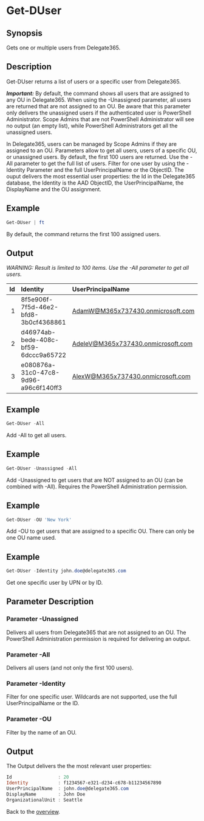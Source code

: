 # Get-DUser

## Synopsis
Gets one or multiple users from Delegate365.

## Description
Get-DUser returns a list of users or a specific user from Delegate365.

***Important:*** By default, the command shows all users that are assigned to any OU in Delegate365. 
When using the -Unassigned parameter, all users are returned that are not assigned to an OU. Be aware that this parameter only delivers the unassigned users if the authenticated user is PowerShell Administrator. Scope Admins that are not PowerShell Administrator will see no output (an empty list), while PowerShell Administrators get all the unassigned users.

In Delegate365, users can be managed by Scope Admins if they are assigned to an OU.
Parameters allow to get all users, users of a specific OU, or unassigned users.
By default, the first 100 users are returned. Use the -All parameter to get the full list of users. 
Filter for one user by using the -Identity Parameter and the full UserPrincipalName or the ObjectID.
The ouput delivers the most essential user properties: the Id in the Delegate365 database, the Identity is the AAD ObjectID, 
the UserPrincipalName, the DisplayName and the OU assignment.

## Example
```powershell
Get-DUser | ft
```
By default, the command returns the first 100 assigned users.

## Output
_WARNING: Result is limited to 100 items. Use the -All parameter to get all users._

| Id | Identity | UserPrincipalName | DisplayName | OrganizationalUnit
| ---:|:--------|:----------------- |:-----------|:------------------
| 1 | 8f5e906f-7f5d-46e2-bfd8-3b0cf4368861 | AdamW@M365x737430.onmicrosoft.com | Adam Wallen | Seattle
| 2 | d46974ab-bede-408c-bf59-6dccc9a65722 | AdeleV@M365x737430.onmicrosoft.com | Adele Vance | Seattle
| 3 | e080876a-31c0-47c8-9d96-a96c6f140ff3 | AlexW@M365x737430.onmicrosoft.com | Alex Wilber | Seattle

## Example
```powershell
Get-DUser -All
```
Add -All to get all users.

## Example
```powershell
Get-DUser -Unassigned -All
```
Add -Unassigned to get users that are NOT assigned to an OU (can be combined with -All). Requires the PowerShell Administration permission.

## Example
```powershell
Get-DUser -OU 'New York'
```
Add -OU to get users that are assigned to a specific OU. There can only be one OU name used.

## Example
```powershell
Get-DUser -Identity john.doe@delegate365.com
```
Get one specific user by UPN or by ID.

## Parameter Description
### Parameter -Unassigned
Delivers all users from Delegate365 that are not assigned to an OU. The PowerShell Administration permission is required for delivering an output.
### Parameter -All
Delivers all users (and not only the first 100 users).
### Parameter -Identity
Filter for one specific user. Wildcards are not supported, use the full UserPrincipalName or the ID.
### Parameter -OU
Filter by the name of an OU.

## Output
The Output delivers the the most relevant user properties:
```powershell
Id                 : 20
Identity           : f1234567-e321-d234-c678-b11234567890
UserPrincipalName  : john.doe@delegate365.com
DisplayName        : John Doe
OrganizationalUnit : Seattle
```

Back to the [overview](https://github.com/delegate365/PowerShell).
